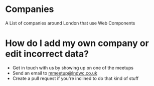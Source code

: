 # Companies
A List of companies around London that use Web Components

# How do I add my own company or edit incorrect data?

  - Get in touch with us by showing up on one of the meetups
  - Send an email to <mmeetup@lndwc.co.uk>
  - Create a pull request if you're inclined to do that kind of stuff

